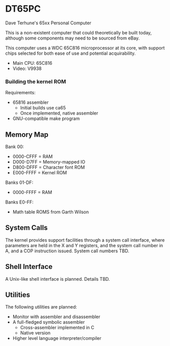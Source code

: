 # DT65PC

Dave Terhune's 65xx Personal Computer

This is a non-existent computer that could theoretically be built today,
although some components may need to be sourced from eBay.

This computer uses a WDC 65C816 microprocessor at its core, with support
chips selected for both ease of use and potential acquirability.

* Main CPU: 65C816
* Video: V9938

### Building the kernel ROM

Requirements:

* 65816 assembler
  * Initial builds use ca65
  * Once implemented, native assembler
* GNU-compatible make program

## Memory Map

Bank 00:
* 0000-CFFF = RAM
* D000-D7FF = Memory-mapped IO
* D800-DFFF = Character font ROM
* E000-FFFF = Kernel ROM

Banks 01-DF:
* 0000-FFFF = RAM

Banks E0-FF:
* Math table ROMS from Garth Wilson

## System Calls

The kernel provides support facilities through a system call interface,
where parameters are held in the X and Y registers, and the system call
number in A, and a COP instruction issued.  System call numbers TBD.

## Shell Interface

A Unix-like shell interface is planned.  Details TBD.

## Utilities

The following utilities are planned:

* Monitor with assembler and disassembler
* A full-fledged symbolic assembler
  * Cross-assembler implemented in C
  * Native version
* Higher level language interpreter/compiler

